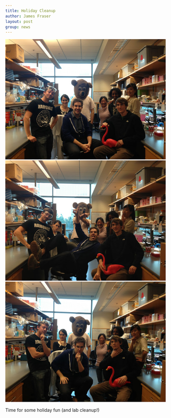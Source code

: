 ```yaml
---
title: Holiday Cleanup
author: James Fraser
layout: post
group: news
---
```

 <img src="/static/img/news/holiday2012.jpg" alt="holiday" class="img-fluid">
 <img src="/static/img/news/holiday2012-2.jpg" alt="holiday" class="img-fluid">
 <img src="/static/img/news/holiday2012-3.jpg" alt="holiday" class="img-fluid">

Time for some holiday fun (and lab cleanup!)
